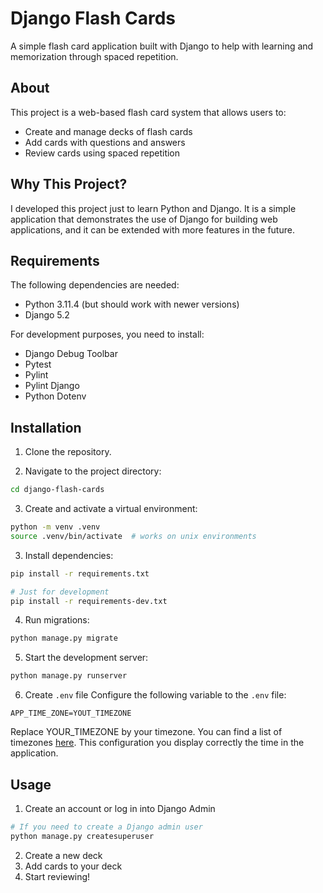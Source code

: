 # Django Flash Cards

A simple flash card application built with Django to help with learning and memorization through spaced repetition.

## About

This project is a web-based flash card system that allows users to:
- Create and manage decks of flash cards
- Add cards with questions and answers
- Review cards using spaced repetition

## Why This Project?

I developed this project just to learn Python and Django. It is a simple application that demonstrates the use of Django for building web applications, and it can be extended with more features in the future.

## Requirements

The following dependencies are needed:

- Python 3.11.4 (but should work with newer versions)
- Django 5.2

For development purposes, you need to install:

- Django Debug Toolbar
- Pytest
- Pylint
- Pylint Django
- Python Dotenv

## Installation

1. Clone the repository.

2. Navigate to the project directory:
```bash
cd django-flash-cards
```

3. Create and activate a virtual environment:
```bash
python -m venv .venv
source .venv/bin/activate  # works on unix environments
```

3. Install dependencies:
```bash
pip install -r requirements.txt

# Just for development
pip install -r requirements-dev.txt
```

4. Run migrations:
```bash
python manage.py migrate
```

5. Start the development server:
```bash
python manage.py runserver
```

6. Create `.env` file 
Configure the following variable to the `.env` file:
```.env
APP_TIME_ZONE=YOUT_TIMEZONE
```

Replace YOUR_TIMEZONE by your timezone. You can find a list of timezones [here](https://en.wikipedia.org/wiki/List_of_tz_database_time_zones). This configuration you display correctly the time in the application.

## Usage

1. Create an account or log in into Django Admin
```bash
# If you need to create a Django admin user
python manage.py createsuperuser
```
2. Create a new deck
3. Add cards to your deck
4. Start reviewing!
